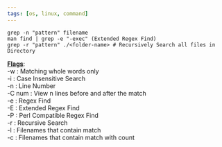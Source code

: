```yaml
---
tags: [os, linux, command]
---
```


````shell
grep -n "pattern" filename
man find | grep -e "-exec" (Extended Regex Find)
grep -r "pattern" ./<folder-name> # Recursively Search all files in Directory
````

**<u>Flags</u>**:  
-w : Matching whole words only  
-i : Case Insensitive Search  
-n : Line Number  
-C num : View n lines before and after the match  
-e : Regex Find  
-E : Extended Regex Find  
-P : Perl Compatible Regex Find  
-r : Recursive Search  
-l : Filenames that contain match  
-c : Filenames that contain match with count
